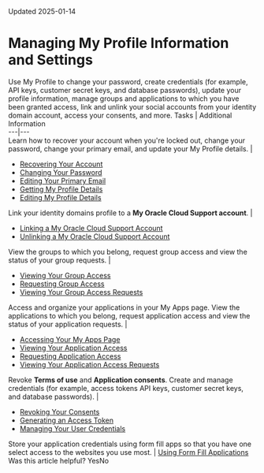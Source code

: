 Updated 2025-01-14
# Managing My Profile Information and Settings
Use My Profile to change your password, create credentials (for example, API keys, customer secret keys, and database passwords), update your profile information, manage groups and applications to which you have been granted access, link and unlink your social accounts from your identity domain account, access your consents, and more.
Tasks | Additional Information  
---|---  
Learn how to recover your account when you're locked out, change your password, change your primary email, and update your My Profile details. | 
  * [Recovering Your Account](https://docs.oracle.com/en-us/iaas/Content/Identity/usersettings/recover-your-account.htm#recover-your-account "If you have trouble signing in, you're locked out of, or you forget your password to an identity domain in IAM, then you can reset your password to recover your account.")
  * [Changing Your Password](https://docs.oracle.com/en-us/iaas/Content/Identity/usersettings/change-your-password.htm#change-your-password "Passwords are valid only for the period specified by the password policy defined by your administrator. When your password expires, you must update your password to access an identity domain.")
  * [Editing Your Primary Email](https://docs.oracle.com/en-us/iaas/Content/Identity/usersettings/set-your-email-options.htm#set-your-email-options "You can change the primary email address that was set up for you when your account was created.")
  * [Getting My Profile Details](https://docs.oracle.com/en-us/iaas/Content/Identity/usersettings/get-details-my-profile.htm#get-my-profile-details "View the details of you profile in an OCI IAM identity domain.")
  * [Editing My Profile Details](https://docs.oracle.com/en-us/iaas/Content/Identity/usersettings/set-or-modify-your-profile.htm#set-or-modify-your-profile "If you're signing in to an identity domain IAM for the first time, then set up your profile information. If you already set up your profile, then you can modify this information.")

  
Link your identity domains profile to a **My Oracle Cloud Support account**. | 
  * [Linking a My Oracle Cloud Support Account](https://docs.oracle.com/en-us/iaas/Content/Identity/usersettings/link_support_account_my_profile.htm#link_account_my_profile "Link your identity domains profile to a My Oracle Cloud Support account.")
  * [Unlinking a My Oracle Cloud Support Account](https://docs.oracle.com/en-us/iaas/Content/Identity/usersettings/unlink_support_account_my_profile.htm#link_account_my_profile "Unlink your identity domains profile from a My Oracle Cloud Support account.")

  
View the groups to which you belong, request group access and view the status of your group requests. | 
  * [Viewing Your Group Access](https://docs.oracle.com/en-us/iaas/Content/Identity/usersettings/view-group-access.htm#view-group-and-application-access "View information about groups you've requested access to.")
  * [Requesting Group Access](https://docs.oracle.com/en-us/iaas/Content/Identity/usersettings/request-group-access.htm#request-group-and-application-access "Request access to groups to which you want to be a member.")
  * [Viewing Your Group Access Requests](https://docs.oracle.com/en-us/iaas/Content/Identity/usersettings/view-group-access-requests.htm#view-group-and-application-access-requests "View information about groups you've requested access to.")

  
Access and organize your applications in your My Apps page. View the applications to which you belong, request application access and view the status of your application requests. | 
  * [Accessing Your My Apps Page](https://docs.oracle.com/en-us/iaas/Content/Identity/usersettings/access-my-apps.htm#access-my-apps "Use the My Apps page to access and organize applications.")
  * [Viewing Your Application Access](https://docs.oracle.com/en-us/iaas/Content/Identity/usersettings/view-application-access.htm#view-group-and-application-access "View information about applications you have access to.")
  * [Requesting Application Access](https://docs.oracle.com/en-us/iaas/Content/Identity/usersettings/request-application-access.htm#request-group-and-application-access "Request access to applications to which you want use. If you don't see the application on the Catalog page, the administrator has not allowed the application to be requested. To make the application accessible, contact your administrator.")
  * [Viewing Your Application Access Requests](https://docs.oracle.com/en-us/iaas/Content/Identity/usersettings/view-application-access-requests.htm#view-group-and-application-access-requests "View information about applications you've requested access to.")

  
Revoke **Terms of use** and **Application consents**. Create and manage credentials (for example, access tokens API keys, customer secret keys, and database passwords). | 
  * [Revoking Your Consents](https://docs.oracle.com/en-us/iaas/Content/Identity/usersettings/revoking-your-consents.htm#access-your-consents "For some applications, you must agree to the terms of use so that you can access them. Also, application resources might require consent so that client applications can access these resources. You can view and revoke your terms of use and application consents.")
  * [Generating an Access Token](https://docs.oracle.com/en-us/iaas/Content/Identity/usersettings/generate-personal-access-tokens.htm#generate-personal-access-tokens "An access token is an authorization that's used by a client application to access an API or a resource application within a limited period.")
  * [Managing Your User Credentials](https://docs.oracle.com/en-us/iaas/Content/Identity/usersettings/my_authorizations_tokens_and_keys.htm#my_authorizations_tokens_and_keys "Learn how to manage the user credentials that administrators have enabled for you, such as API keys, customer secret keys, or database passwords.")

  
Store your application credentials using form fill apps so that you have one select access to the websites you use most. | [Using Form Fill Applications](https://docs.oracle.com/en-us/iaas/Content/Identity/usersettings/use-form-fill-applications.htm#use-form-fill-applications "Store your application credentials using form fill apps so that you have one select access to the websites you use most.")  
Was this article helpful?
YesNo

